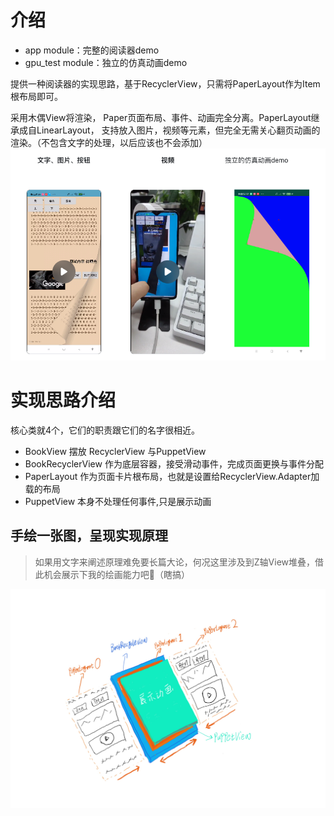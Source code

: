 # 介绍
* app module：完整的阅读器demo
* gpu_test module：独立的仿真动画demo

提供一种阅读器的实现思路，基于RecyclerView，只需将PaperLayout作为Item根布局即可。

采用木偶View将渲染， Paper页面布局、事件、动画完全分离。PaperLayout继承成自LinearLayout，
支持放入图片，视频等元素，但完全无需关心翻页动画的渲染。（不包含文字的处理，以后应该也不会添加）
![simple_view](./images/demo_pic.png)

# 实现思路介绍

核心类就4个，它们的职责跟它们的名字很相近。

* BookView 摆放 RecyclerView 与PuppetView
* BookRecyclerView 作为底层容器，接受滑动事件，完成页面更换与事件分配
* PaperLayout 作为页面卡片根布局，也就是设置给RecyclerView.Adapter加载的布局
* PuppetView 本身不处理任何事件,只是展示动画

## 手绘一张图，呈现实现原理

> 如果用文字来阐述原理难免要长篇大论，何况这里涉及到Z轴View堆叠，借此机会展示下我的绘画能力吧🐶（瞎搞）

![BookView](./images/Book_view_desc.jpg)